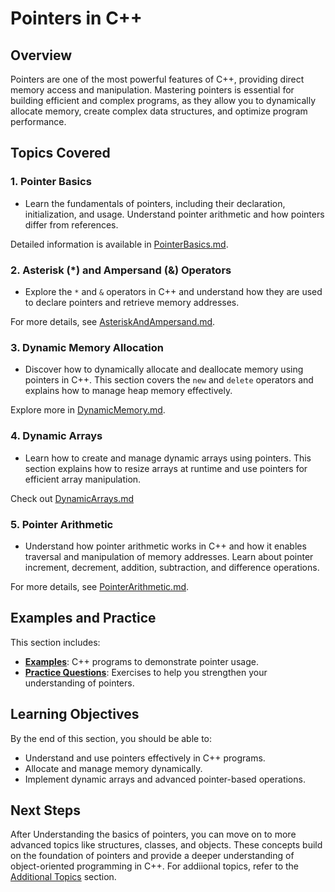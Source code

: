 # Pointers in C++

## Overview

Pointers are one of the most powerful features of C++, providing direct memory access and manipulation. Mastering pointers is essential for building efficient and complex programs, as they allow you to dynamically allocate memory, create complex data structures, and optimize program performance.

## Topics Covered

### 1. **Pointer Basics**
- Learn the fundamentals of pointers, including their declaration, initialization, and usage. Understand pointer arithmetic and how pointers differ from references.

Detailed information is available in [PointerBasics.md](PointerBasics.md).

### 2. **Asterisk (*) and Ampersand (&) Operators**
- Explore the `*` and `&` operators in C++ and understand how they are used to declare pointers and retrieve memory addresses.

For more details, see [AsteriskAndAmpersand.md](AsteriskAndAmpersand.md).

### 3. **Dynamic Memory Allocation**
- Discover how to dynamically allocate and deallocate memory using pointers in C++. This section covers the `new` and `delete` operators and explains how to manage heap memory effectively.

Explore more in [DynamicMemory.md](DynamicMemory.md).

### 4. **Dynamic Arrays**
- Learn how to create and manage dynamic arrays using pointers. This section explains how to resize arrays at runtime and use pointers for efficient array manipulation.

Check out [DynamicArrays.md](DynamicArrays.md)

### 5. **Pointer Arithmetic**
- Understand how pointer arithmetic works in C++ and how it enables traversal and manipulation of memory addresses. Learn about pointer increment, decrement, addition, subtraction, and difference operations.

For more details, see [PointerArithmetic.md](PointerArithmetic.md).

## Examples and Practice

This section includes:
- **[Examples](examples/)**: C++ programs to demonstrate pointer usage.
- **[Practice Questions](practice_questions/practice.md)**: Exercises to help you strengthen your understanding of pointers.

## Learning Objectives

By the end of this section, you should be able to:
- Understand and use pointers effectively in C++ programs.
- Allocate and manage memory dynamically.
- Implement dynamic arrays and advanced pointer-based operations.

## Next Steps

After Understanding the basics of pointers, you can move on to more advanced topics like structures, classes, and objects. These concepts build on the foundation of pointers and provide a deeper understanding of object-oriented programming in C++. For addiional topics, refer to the [Additional Topics](../09_Additional_Topics/README.md) section.

